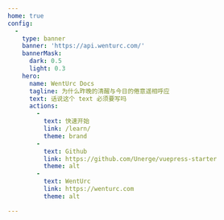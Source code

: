 ```yaml
---
home: true
config:
  - 
    type: banner
    banner: 'https://api.wenturc.com/'
    bannerMask:
      dark: 0.5
      light: 0.3
    hero:
      name: WentUrc Docs
      tagline: 为什么昨晚的清醒与今日的倦意遥相呼应
      text: 话说这个 text 必须要写吗
      actions:
        -
          text: 快速开始
          link: /learn/
          theme: brand
        -
          text: Github
          link: https://github.com/Unerge/vuepress-starter
          theme: alt
        -
          text: WentUrc
          link: https://wenturc.com
          theme: alt

---
```

